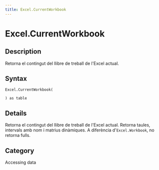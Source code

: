 ```yaml
---
title: Excel.CurrentWorkbook
---
```


# Excel.CurrentWorkbook


## Description

Retorna el contingut del llibre de treball de l&#39;Excel actual.


## Syntax

```powerquery
Excel.CurrentWorkbook(

) as table
```


## Details

Retorna el contingut del llibre de treball de l'Excel actual. Retorna taules, intervals amb nom i matrius dinàmiques. A diferència d'<code>Excel.Workbook</code>, no retorna fulls.



## Category
Accessing data
